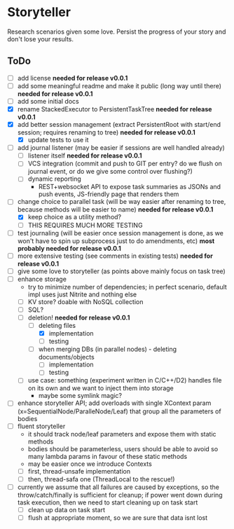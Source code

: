 # Storyteller

Research scenarios given some love. Persist the progress of your story and don't lose your results.

## ToDo

 - [ ] add license **needed for release v0.0.1**
 - [ ] add some meaningful readme and make it public (long way until there) **needed for release v0.0.1**
 - [ ] add some initial docs
 - [x] rename StackedExecutor to PersistentTaskTree **needed for release v0.0.1**
 - [x] add better session management (extract PersistentRoot with start/end session; requires renaming to tree) **needed for release v0.0.1** 
   - [x] update tests to use it 
 - [ ] add journal listener (may be easier if sessions are well handled already)
   - [ ] listener itself **needed for release v0.0.1**
   - [ ] VCS integration (commit and push to GIT per entry? do we flush on journal event, or do we give some control over flushing?)
   - [ ] dynamic reporting
     - REST+websocket API to expose task summaries as JSONs and push events, JS-friendly page that renders them 
 - [ ] change choice to parallel task (will be way easier after renaming to tree, because methods will be easier to name) **needed for release v0.0.1**
   - [x] keep choice as a utility method?
   - [ ] THIS REQUIRES MUCH MORE TESTING
 - [ ] test journaling (will be easier once session management is done, as we won't have to spin up subprocess just to do amendments, etc) **most probably needed for release v0.0.1**
 - [ ] more extensive testing (see comments in existing tests) **needed for release v0.0.1**
 - [ ] give some love to storyteller (as points above mainly focus on task tree)
 - [ ] enhance storage
   - try to minimize number of dependencies; in perfect scenario, default impl uses just Nitrite and nothing else 
   - [ ] KV store? doable with NoSQL collection
   - [ ] SQL? 
   - [ ] deletion! **needed for release v0.0.1**
     - [ ] deleting files
       - [x] implementation
       - [ ] testing
     - [ ] when merging DBs (in parallel nodes) - deleting documents/objects
        - [ ] implementation
        - [ ] testing 
   - [ ] use case: something (experiment written in C/C++/D2) handles file on its own and we want to inject them into storage
     - maybe some symlink magic?
- [ ] enhance storyteller API; add overloads with single XContext param (x=SequentialNode/ParalleNode/Leaf) that group all the parameters of bodies
 - [ ] fluent storyteller
   - it should track node/leaf parameters and expose them with static methods
   - bodies should be parameterless, users should be able to avoid so many lambda params in favour of these static methods
   - may be easier once we introduce Contexts
   - [ ] first, thread-unsafe implementation
   - [ ] then, thread-safa one (ThreadLocal to the rescue!)
 - [ ] currently we assume that all failures are caused by exceptions, so the throw/catch/finally is sufficient for cleanup;
   if power went down during task execution, then we need to start cleaning up on task start
   - [ ] clean up data on task start
   - [ ] flush at appropriate moment, so we are sure that data isnt lost